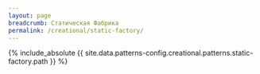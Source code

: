 ```yaml
---
layout: page
breadcrumb: Статическая Фабрика
permalink: /creational/static-factory/
---
```


{% include_absolute {{ site.data.patterns-config.creational.patterns.static-factory.path }} %}
